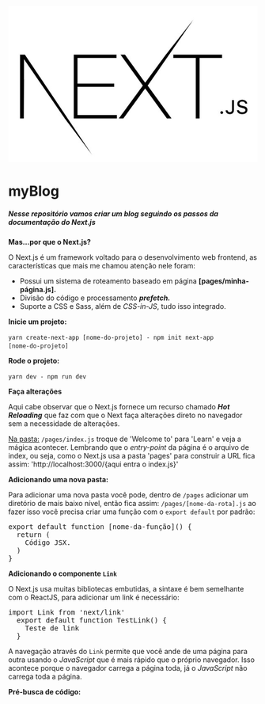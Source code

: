 <img src="/images/github/next-logo.jpg" alt="">

<h1>myBlog</h1>

<h5>Nesse repositório vamos criar um blog seguindo os passos da documentação do Next.js</h5>

<p><strong>Mas...por que o Next.js?</strong></p>
<p>O Next.js é um framework voltado para o desenvolvimento web frontend, as características que mais me chamou atenção nele foram: </p>

<ul>
  <li>Possui um sistema de roteamento baseado em página <strong>[pages/minha-página.js].</strong></li>
  <li>Divisão do código e processamento <strong><i>prefetch.</i></strong></li>
  <li>Suporte a CSS e Sass, além de <i>CSS-in-JS</i>, tudo isso integrado.</li>
</ul>

<p><strong>Inicie um projeto:</strong></p>

<code>yarn create-next-app [nome-do-projeto] - npm init next-app [nome-do-projeto]</code>

<p><strong>Rode o projeto:</strong></p>

<code>yarn dev - npm run dev</code>

<p><strong>Faça alterações</strong></p>

<p>Aqui cabe observar que o Next.js fornece um recurso chamado <strong><i>Hot Reloading</i></strong> que faz com 
que o Next faça alterações direto no navegador sem a necessidade de alterações.</p>
<p><u>Na pasta:</u> <code>/pages/index.js</code> troque de 'Welcome to' para 'Learn' e veja a mágica acontecer. Lembrando que o <i>entry-point</i> da página é o arquivo de index, ou seja, como o Next.js usa a pasta 'pages' para construir a URL fica assim: 'http://localhost:3000/{aqui entra o index.js}'</p>

<p><strong>Adicionando uma nova pasta:</strong></p>
<p>Para adicionar uma nova pasta você pode, dentro de <code>/pages</code> adicionar um diretório de mais baixo nível, então fica assim: <code>/pages/[nome-da-rota].js</code>
ao fazer isso você precisa criar uma função com o <code>export default</code> por padrão: </p>
<pre>export default function [nome-da-função]() {
  return (
    Código JSX.
  )  
}</pre>

<p><strong>Adicionando o componente <code>Link</code></strong></p>
<p>O Next.js usa muitas bibliotecas embutidas, a sintaxe é bem semelhante com o ReactJS, para adicionar um link é necessário:</p>
<pre>import Link from 'next/link'
  export default function TestLink() {
    <Link href="/pages/[página-que-eu-quero]">Teste de link </Link>
  }
</pre>
<p>A navegação através do <code>Link</code> permite que você ande de uma página para outra usando o <i>JavaScript</i> que é mais rápido que o próprio navegador.
Isso acontece porque o navegador carrega a página toda, já o <i>JavaScript</i> não carrega toda a página.</p>

<p><strong>Pré-busca de código:</strong></p>
<img src="/images/github/loading-next.png" alt="">
